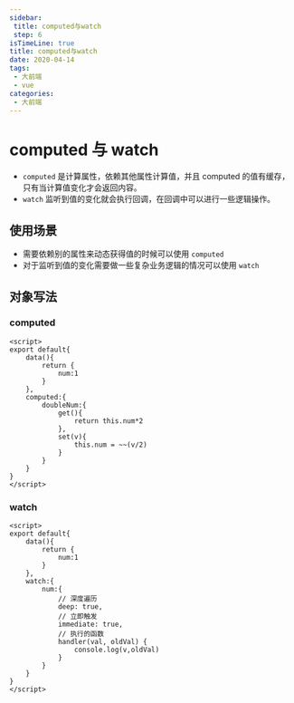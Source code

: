 ```yaml
---
sidebar:
 title: computed与watch
 step: 6
isTimeLine: true
title: computed与watch
date: 2020-04-14
tags:
 - 大前端
 - vue
categories:
 - 大前端
---
```

# computed 与 watch
* ``computed`` 是计算属性，依赖其他属性计算值，并且 computed 的值有缓存，只有当计算值变化才会返回内容。
* ``watch`` 监听到值的变化就会执行回调，在回调中可以进行一些逻辑操作。

## 使用场景
* 需要依赖别的属性来动态获得值的时候可以使用 ``computed``
* 对于监听到值的变化需要做一些复杂业务逻辑的情况可以使用 ``watch``

## 对象写法
### computed
```vue
<script>
export default{
    data(){
        return {
            num:1
        }
    },
    computed:{
        doubleNum:{
            get(){
                return this.num*2
            },
            set(v){
                this.num = ~~(v/2)
            }
        }
    }
}
</script>
```

### watch
```vue
<script>
export default{
    data(){
        return {
            num:1
        }
    },
    watch:{
        num:{
            // 深度遍历
            deep: true,
            // 立即触发
            immediate: true,
            // 执行的函数
            handler(val, oldVal) {
                console.log(v,oldVal)
            }
        }
    }
}
</script>
```

<comment/>